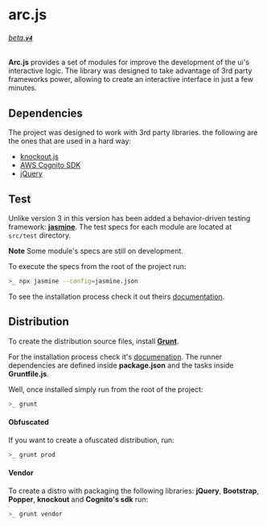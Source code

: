 # arc.js

###### [_beta_.__`v4`__]()

__Arc.js__ provides a set of modules for improve the development of the ui's interactive logic. The library was designed to take advantage of 3rd party frameworks power, allowing to create an interactive interface in just a few minutes.

## Dependencies

The project was designed to work with 3rd party libraries. the following are the ones that are used in a hard way:

- [knockout.js]()
- [AWS Cognito SDK]()
- [jQuery]()

## Test

Unlike version 3 in this version has been added a behavior-driven testing framework: [__jasmine__](https://jasmine.github.io/index.html). The test specs for each module are located at `src/test` directory.

__Note__ Some module's specs are still on development.

To execute the specs from the root of the project run:

```bash
>_ npx jasmine --config=jasmine.json
```

To see the installation process check it out theirs [documentation](https://jasmine.github.io/setup/nodejs.html).

## Distribution

To create the distribution source files, install [__Grunt__](https://gruntjs.com/).

For the installation process check it's [documenation](). The runner dependencies are defined inside __package.json__ and the tasks inside __Gruntfile.js__.

Well, once installed simply run from the root of the project:

```bash
>_ grunt
```

#### Obfuscated

If you want to create a ofuscated distribution, run:

```bash
>_ grunt prod
```

#### Vendor

To create a distro with packaging the following libraries: __jQuery__, __Bootstrap__, __Popper__, __knockout__ and __Cognito's sdk__ run:

```bash
>_ grunt vendor
```
